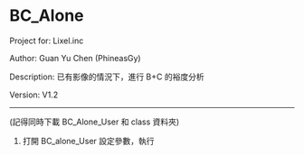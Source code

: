 # BC_Alone
Project for: Lixel.inc

Author: Guan Yu Chen (PhineasGy)

Description: 已有影像的情況下，進行 B+C 的裕度分析

Version: V1.2

------

(記得同時下載 BC_Alone_User 和 class 資料夾)

1. 打開 BC_alone_User 設定參數，執行 
